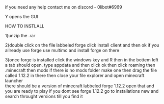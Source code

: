 if you need any help contact me on discord - 0libot#6969

Y opens the GUI

HOW TO INSTLALL

1)unzip the .rar

2)double click on the file labbeled forge click install client and then ok 
if you allready use forge use multimc and install forge on there 

3)once forge is installed  click the windows key and R then 
in the bottem left a tab should open. type appdata and then click ok
then click roaming then .minecraft then mods if there is no mods folder make one
then drag the file called 1.12.2 in there then close your file explorer and open minecraft launcher  
there should be a version of minecraft labbeled forge 1.12.2 open that and you are ready to play 
if you dont see forge 1.12.2 go to installations new and search throught versions till you find it
